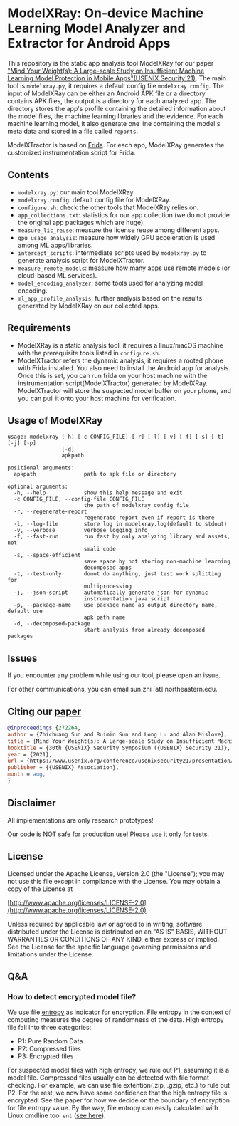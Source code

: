 # ModelXRay: On-device Machine Learning Model Analyzer and Extractor for Android Apps 

This repository is the static app analysis tool ModelXRay for our paper ["Mind Your Weight(s): A 
Large-scale Study on Insufficient Machine Learning Model Protection in Mobile Apps"(USENIX Security'21)][1].
The main tool is `modelxray.py`, it requires a default config file `modelxray.config`.
The input of ModelXRay can be either an Android APK file or a directory contains APK files, the output is a directory
for each analyzed app. The directory stores the app's profile containing the detailed information about the model files, 
the machine learning libraries and the evidence. For each machine learning model, it also generate one line 
containing the model's meta data and stored in a file called `reports`.

ModelXTractor is based on [Frida](https://frida.re/docs/hacking/). For each app, ModelXRay generates the customized
instrumentation script for Frida. 

## Contents

- `modelxray.py`: our main tool ModelXRay. 
- `modelxray.config`: default config file for ModelXRay. 
- `configure.sh`: check the other tools that ModelXRay relies on. 
- `app_collections.txt`: statistics for our app collection (we do not provide the original app packages which are huge).
- `measure_lic_reuse`: measure the license reuse among different apps.
- `gpu_usage_analysis`: measure how widely GPU acceleration is used among ML apps/libraries.
- `intercept_scripts`: intermediate scripts used by `modelxray.py` to generate analysis script for ModelXTractor.
- `measure_remote_models`: measure how many apps use remote models (or cloud-based ML services).
- `model_encoding_analyzer`: some tools used for analyzing model encoding.
- `ml_app_profile_analysis`: further analysis based on the results generated by ModelXRay on our collected apps.

## Requirements

- ModelXRay is a static analysis tool, it requires a linux/macOS machine with the prerequisite tools listed in `configure.sh`.
- ModelXTractor refers the dynamic analysis, it requires a rooted phone with Frida installed. You also need to install the Android 
  app for analysis. Once this is set, you can run frida on your host machine with the instrumentation script(ModelXTractor) generated
  by ModelXRay. ModelXTractor will store the suspected model buffer on your phone, and you can pull it onto your host machine for
  verification.

## Usage of ModelXRay 

```
usage: modelxray [-h] [-c CONFIG_FILE] [-r] [-l] [-v] [-f] [-s] [-t] [-j] [-p]
                 [-d]    
                 apkpath                                               
                                                                       
positional arguments:                                                  
  apkpath               path to apk file or directory                                                                                          
                                   
optional arguments:    
  -h, --help            show this help message and exit               
  -c CONFIG_FILE, --config-file CONFIG_FILE
                        the path of modelxray config file                                                                                      
  -r, --regenerate-report                                              
                        regenerate report even if report is there
  -l, --log-file        store log in modelxray.log(default to stdout)
  -v, --verbose         verbose logging info                                                                                                   
  -f, --fast-run        run fast by only analyzing library and assets, not
                        smali code
  -s, --space-efficient                                                                                                                        
                        save space by not storing non-machine learning
                        decomposed apps
  -t, --test-only       donot do anything, just test work splitting for 
                        multiprocessing
  -j, --json-script     automatically generate json for dynamic
                        instrumentation java script
  -p, --package-name    use package name as output directory name, default use
                        apk path name
  -d, --decomposed-package
                        start analysis from already decomposed packages 

```



## Issues
If you encounter any problem while using our tool, please open an issue. 

For other communications, you can email sun.zhi [at] northeastern.edu.


## Citing our [paper](https://arxiv.org/pdf/1802.03462.pdf)
```bibtex
@inproceedings {272264,
author = {Zhichuang Sun and Ruimin Sun and Long Lu and Alan Mislove},
title = {Mind Your Weight(s): A Large-scale Study on Insufficient Machine Learning Model Protection in Mobile Apps},
booktitle = {30th {USENIX} Security Symposium ({USENIX} Security 21)},
year = {2021},
url = {https://www.usenix.org/conference/usenixsecurity21/presentation/sun-zhichuang},
publisher = {{USENIX} Association},
month = aug,
}
```

## Disclaimer

All implementations are only research prototypes!

Our code is NOT safe for production use! Please use it only for tests.

## License

Licensed under the Apache License, Version 2.0 (the "License");
you may not use this file except in compliance with the License.
You may obtain a copy of the License at

[http://www.apache.org/licenses/LICENSE-2.0](http://www.apache.org/licenses/LICENSE-2.0)

Unless required by applicable law or agreed to in writing, software
distributed under the License is distributed on an "AS IS" BASIS,
WITHOUT WARRANTIES OR CONDITIONS OF ANY KIND, either express or implied.
See the License for the specific language governing permissions and
limitations under the License.

[1]: https://www.usenix.org/conference/usenixsecurity21/presentation/sun-zhichuang "Mind Your Weight(s): A Large-scale Study on Insufficient Machine Learning Model Protection in Mobile Apps"

## Q&A

### How to detect encrypted model file?

We use file [entropy](https://en.wikipedia.org/wiki/Entropy_(information_theory)#Data_compression) as indicator for encryption. File entropy in the context of computing measures the degree of randomness of the data. High entropy file fall into three categories:
  * P1: Pure Random Data
  * P2: Compressed files
  * P3: Encrypted files

For suspected model files with high entropy, we rule out P1, assuming it is a model file. Compressed files usually can be detected with file format checking. 
For example, we can use file extention(.zip, .gzip, etc.) to rule out P2. For the rest, we now have some confidence that the high entropy file is encrypted.
See the paper for how we decide on the boundary of encryption for file entropy value. By the way, file entropy can easily calculated with Linux cmdline tool `ent` ([see here](https://wiki.alpinelinux.org/wiki/Entropy_and_randomness0)).

